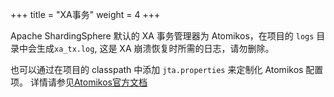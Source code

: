 +++
title = "XA事务"
weight = 4
+++

Apache ShardingSphere 默认的 XA 事务管理器为 Atomikos，在项目的 `logs` 目录中会生成`xa_tx.log`, 这是 XA 崩溃恢复时所需的日志，请勿删除。

也可以通过在项目的 classpath 中添加 `jta.properties` 来定制化 Atomikos 配置项。
详情请参见[Atomikos官方文档](https://www.atomikos.com/Documentation/JtaProperties)
